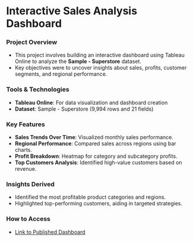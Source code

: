 # Interactive Sales Analysis Dashboard

### Project Overview
- This project involves building an interactive dashboard using Tableau Online to analyze the **Sample - Superstore** dataset.
- Key objectives were to uncover insights about sales, profits, customer segments, and regional performance.

### Tools & Technologies
- **Tableau Online**: For data visualization and dashboard creation
- **Dataset**: Sample - Superstore (9,994 rows and 21 fields)

### Key Features
- **Sales Trends Over Time**: Visualized monthly sales performance.
- **Regional Performance**: Compared sales across regions using bar charts.
- **Profit Breakdown**: Heatmap for category and subcategory profits.
- **Top Customers Analysis**: Identified high-value customers based on revenue.

### Insights Derived
- Identified the most profitable product categories and regions.
- Highlighted top-performing customers, aiding in targeted strategies.

### How to Access
- [Link to Published Dashboard](https://prod-apnortheast-a.online.tableau.com/t/janvi71312-272e64bff9/authoring/salesanalysis/Sheet1/Dashboard%201#4)

